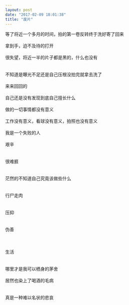 ```yaml
---
layout: post
date: "2017-02-09 18:01:38"
title: "废片"
---
```



等了将近一个多月的时间，拍的第一卷反转终于洗好寄了回来  
<br>
拿到手，迫不及待的打开  
<br>
很失望，将近一半的片子都是黑的，什么也没有  
<br>
<br>
不知道是曝光不足还是自己压根没拍完就拿去洗了  
<br>
来来回回的  
<br>
自己还是没有发现到底自己擅长什么  
<br>
做的一切事情都没有意义  
<br>
工作没有意义，看球没有意义，拍照也没有意义  
<br>
我是一个失败的人  
<br>
艰辛  
<br>
<br>
很难捱  
<br>
<br>
茫然的不知道自己究竟该做些什么  
<br>
<br>
行尸走肉  
<br>
<br>
压抑  
<br>
<br>
伪善  
<br>
<br>
<br>
生活  
<br>
<br>
哪里才是我可以栖身的茅舍  
<br>
居然也染上了喝酒的毛病  
<br>
<br>
真是一种难以名状的悲哀  
<br>
<br>